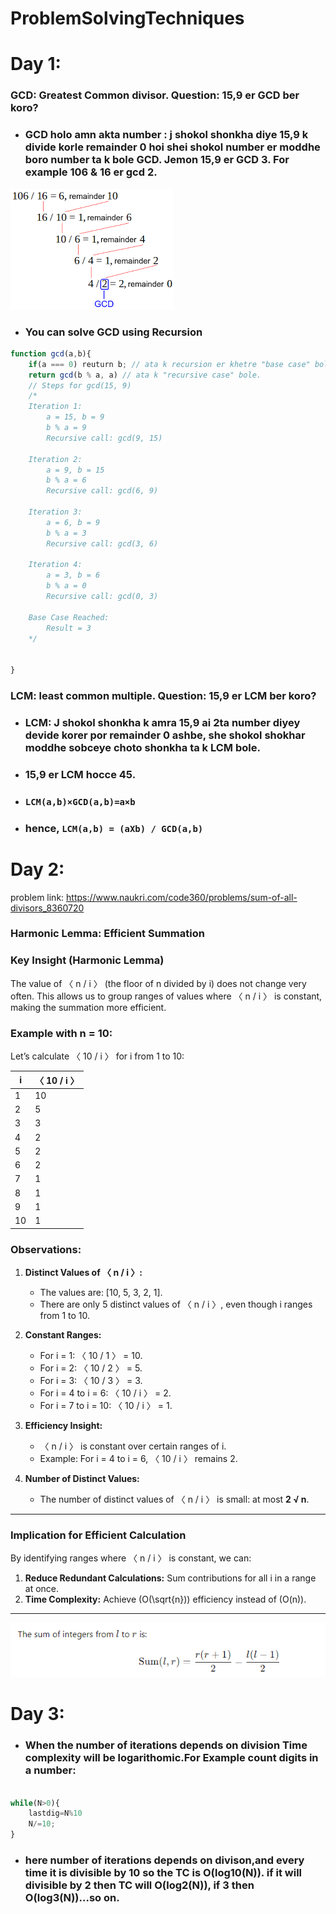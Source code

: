# ProblemSolvingTechniques
# Day 1:
### GCD: Greatest Common divisor. Question: 15,9 er GCD ber koro?
- ### GCD holo amn akta number : j shokol shonkha diye 15,9 k divide korle remainder 0 hoi shei shokol number er moddhe boro number ta k bole GCD. Jemon 15,9 er GCD 3. For example 106 & 16 er gcd 2.
![](./images/1.png)
- ### You can solve GCD using Recursion
```javascript
function gcd(a,b){
    if(a === 0) reuturn b; // ata k recursion er khetre "base case" bole
    return gcd(b % a, a) // ata k "recursive case" bole.
    // Steps for gcd(15, 9)
    /*
    Iteration 1:
        a = 15, b = 9
        b % a = 9
        Recursive call: gcd(9, 15)

    Iteration 2:
        a = 9, b = 15
        b % a = 6
        Recursive call: gcd(6, 9)

    Iteration 3:
        a = 6, b = 9
        b % a = 3
        Recursive call: gcd(3, 6)

    Iteration 4:
        a = 3, b = 6
        b % a = 0
        Recursive call: gcd(0, 3)

    Base Case Reached:
        Result = 3
    */


}
```
### LCM: least common multiple. Question: 15,9 er LCM ber koro?
- ### LCM: J shokol shonkha k amra 15,9 ai 2ta number diyey devide korer por remainder 0 ashbe, she shokol shokhar moddhe sobceye choto shonkha ta k LCM bole.
- ### 15,9 er LCM hocce 45.
- ### `LCM(a,b)×GCD(a,b)=a×b`
- ### hence,   `LCM(a,b) = (aXb) / GCD(a,b)`



# Day 2:
problem link: https://www.naukri.com/code360/problems/sum-of-all-divisors_8360720
### Harmonic Lemma: Efficient Summation

### Key Insight (Harmonic Lemma)
The value of 〈 n / i 〉 (the floor of n divided by i) does not change very often. This allows us to group ranges of values where 〈 n / i 〉 is constant, making the summation more efficient.

### Example with n = 10:

Let’s calculate 〈 10 / i 〉 for i from 1 to 10:

| i   | 〈 10 / i 〉 |
|------|--------------|
| 1    | 10           |
| 2    | 5            |
| 3    | 3            |
| 4    | 2            |
| 5    | 2            |
| 6    | 2            |
| 7    | 1            |
| 8    | 1            |
| 9    | 1            |
| 10   | 1            |

### Observations:
1. **Distinct Values of 〈 n / i 〉:**
   - The values are: [10, 5, 3, 2, 1].
   - There are only 5 distinct values of 〈 n / i 〉, even though i ranges from 1 to 10.

2. **Constant Ranges:**
   - For i = 1: 〈 10 / 1 〉 = 10.
   - For i = 2: 〈 10 / 2 〉 = 5.
   - For i = 3: 〈 10 / 3 〉 = 3.
   - For i = 4 to i = 6: 〈 10 / i 〉 = 2.
   - For i = 7 to i = 10: 〈 10 / i 〉 = 1.

3. **Efficiency Insight:**
   - 〈 n / i 〉 is constant over certain ranges of i.
   - Example: For i = 4 to i = 6, 〈 10 / i 〉 remains 2.

4. **Number of Distinct Values:**
   - The number of distinct values of 〈 n / i 〉 is small: at most **2 √ n**.

---

### Implication for Efficient Calculation
By identifying ranges where 〈 n / i 〉 is constant, we can:
1. **Reduce Redundant Calculations:** Sum contributions for all i in a range at once.
2. **Time Complexity:** Achieve \(O(\sqrt{n})\) efficiency instead of \(O(n)\).

---
![](./images/2.png)

# Day 3:
- ### When the number of iterations depends on division Time complexity will be logarithomic.For Example count digits in a number:
```javascript

while(N>0){
    lastdig=N%10
    N/=10;
}
```
- ### here number of iterations depends on divison,and every time it is divisible by 10 so the TC is O(log10(N)). if it will divisible by 2 then TC will O(log2(N)), if 3 then O(log3(N))...so on.






